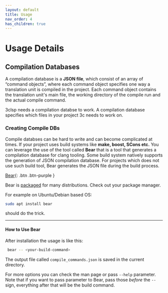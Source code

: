 ```yaml
---
layout: default
title: Usage
nav_order: 4
has_children: true
---
```

# [](#header-1) Usage Details

## [](#header-2) Compilation Databases
A compilation database is a **JSON file**, which consist of an array of “command objects”, where each command object specifies one way a translation unit is compiled in the project. Each command object contains the translation unit's main file, the working directory of the compile run and the actual compile command.

3clsp needs a compilation databse to work. A compilation database specifies which files in your project 3c needs to work on. 

### [](#header-3)Creating Compile DBs
Compile databses can be hard to write and can become complicated at times. If your project uses build systems like **make, boost, SCons etc.** You can leverage the use of the tool called **Bear** that is a tool that generates a compilation database for clang tooling. Some build system natively supports the generation of JSON compilation database. For projects which does not use such build tool, Bear generates the JSON file during the build process.

[Bear](https://github.com/rizsotto/Bear){: .btn .btn-purple }

Bear is [packaged](https://repology.org/project/bear/versions) for many
distributions. Check out your package manager.

For example on Ubuntu/Debian based OS: 
```sh
sudo apt install bear
```
should do the trick.

* * *
#### [](#header-4)How to Use Bear

After installation the usage is like this:
```sh
 bear -- <your-build-command>
```

The output file called `compile_commands.json` is saved in the current directory.

For more options you can check the man page or pass `--help` parameter. Note
that if you want to pass parameter to Bear, pass those _before_ the `--` sign,
everything after that will be the build command. 